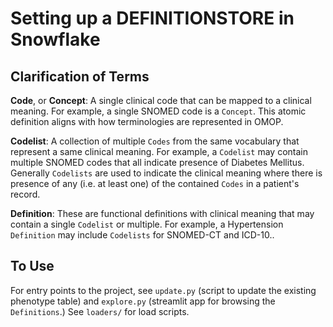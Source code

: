 # Setting up a DEFINITIONSTORE in Snowflake

## Clarification of Terms

**Code**, or **Concept**: A single clinical code that can be mapped to a clinical meaning. For example, a single SNOMED code is a `Concept`. This atomic definition aligns with how terminologies are represented in OMOP.

**Codelist**: A collection of multiple `Codes` from the same vocabulary that represent a same clinical meaning. For example, a `Codelist` may contain multiple SNOMED codes that all indicate presence of Diabetes Mellitus. Generally `Codelists` are used to indicate the clinical meaning where there is presence of any (i.e. at least one) of the contained `Codes` in a patient's record.

**Definition**: These are functional definitions with clinical meaning that may contain a single `Codelist` or multiple. For example, a Hypertension `Definition` may include `Codelists` for SNOMED-CT and ICD-10..

## To Use

For entry points to the project, see `update.py` (script to update the existing phenotype table) and `explore.py` (streamlit app for browsing the `Definitions`.) See `loaders/` for load scripts.